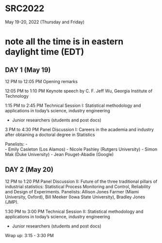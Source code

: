 # SRC2022
May 19-20, 2022 (Thursday and Friday)
 
# note all the time is in eastern daylight time (EDT)
 
DAY 1 (May 19)
--------------------
 
12 PM to 12:05 PM
Opening remarks

12:05 PM to 1:10 PM
Keynote speech by C. F. Jeff Wu, Georgia Institute of Technology

1:15 PM to 2:45 PM
Technical Session I: Statistical methodology and applications in today’s science, industry engineering 
-	Junior researchers (students and post docs)
 
3 PM to 4:30 PM
Panel Discussion I: Careers in the academia and industry after obtaining a doctoral degree in Statistics

Panelists: -	
           - Emily Casleton (Los Alamos)
           - Nicole Pashley (Rutgers University)
           - Simon Mak (Duke University)
           - Jean Pouget-Abadie (Google)


DAY 2 (May 20)
---------------------

12 PM to 1:20 PM
Panel Discussion II: Future of the three traditional pillars of industrial statistics: Statistical Process Monitoring and Control, Reliability and Design of Experiments. 
Panelists: Allison Jones Farmer (Miami University, Oxford), Bill Meeker (Iowa State University), Bradley Jones (JMP).

1:30 PM to 3:00 PM
Technical Session II: Statistical methodology and applications in today’s science, industry engineering 
-	Junior researchers (students and post docs)
 
Wrap up: 3:15 - 3:30 PM
